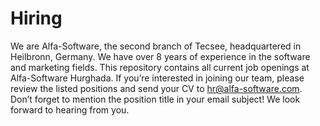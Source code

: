# Hiring
We are Alfa-Software, the second branch of Tecsee, headquartered in Heilbronn, Germany. We have over 8 years of experience in the software and marketing fields. This repository contains all current job openings at Alfa-Software Hurghada. If you’re interested in joining our team, please review the listed positions and send your CV to hr@alfa-software.com. Don’t forget to mention the position title in your email subject! We look forward to hearing from you.
